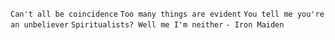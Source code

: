 `Can't all be coincidence`
`Too many things are evident`
`You tell me you're an unbeliever`
`Spiritualists? Well me I'm neither`
`- Iron Maiden`

